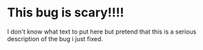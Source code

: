 # This bug is scary!!!!
I don't know what text to put here but pretend that this is a serious description of the bug i just fixed.